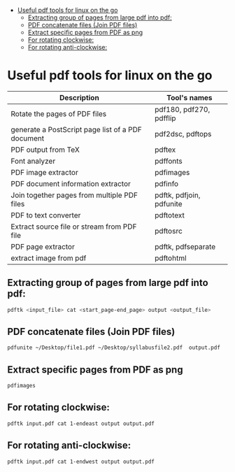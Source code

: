<!--ts-->
   * [Useful pdf tools for linux on the go](#useful-pdf-tools-for-linux-on-the-go)
      * [Extracting group of pages from large pdf into pdf:](#extracting-group-of-pages-from-large-pdf-into-pdf)
      * [PDF concatenate files (Join PDF files)](#pdf-concatenate-files-join-pdf-files)
      * [Extract specific pages from PDF as png](#extract-specific-pages-from-pdf-as-png)
      * [For rotating clockwise:](#for-rotating-clockwise)
      * [For rotating anti-clockwise:](#for-rotating-anti-clockwise)

<!-- Added by: gil_diy, at: Fri 05 Aug 2022 11:56:39 IDT -->

<!--te-->

# Useful pdf tools for linux on the go

Description | Tool's names
------------------------------------|-----
Rotate the pages of PDF files | pdf180, pdf270, pdfflip
generate a PostScript page list of a PDF document | pdf2dsc, pdftops
PDF output from TeX | pdftex
Font analyzer | pdffonts
PDF image extractor | pdfimages
PDF document information extractor  | pdfinfo
Join together pages from multiple PDF files | pdftk, pdfjoin, pdfunite
PDF to text converter | pdftotext
Extract source file or stream from PDF file | pdftosrc
PDF page extractor | pdftk, pdfseparate
extract image from pdf | pdftohtml



## Extracting group of pages from large pdf into pdf:

```bash
pdftk <input_file> cat <start_page-end_page> output <output_file>
```

## PDF concatenate files (Join PDF files)
```bash
pdfunite ~/Desktop/file1.pdf ~/Desktop/syllabusfile2.pdf  output.pdf 
```

## Extract specific pages from PDF as png

```bash
pdfimages
```

## For rotating clockwise:

```bash
pdftk input.pdf cat 1-endeast output output.pdf
````

## For rotating anti-clockwise:

```bash
pdftk input.pdf cat 1-endwest output output.pdf
```

